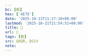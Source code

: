 ```yaml
---
bc: [乾]
hex: ['4E7E']
date: '2025-10-13T11:27:10+08:00'
lastmod: '2025-10-21T21:54:51+08:00'
title: 󰕽
url: 󰕽
tags: [乾]
src: GHZR, DCCV
note:
---
```

